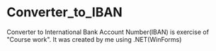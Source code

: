 # Converter_to_IBAN
Converter to International Bank Account Number(IBAN) is exercise of "Course work".
It was created by me using .NET(WinForms)
